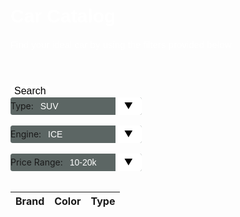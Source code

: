 <meta name="viewport" content="width=device-width, initial-scale=1.0">

<html>
    <h1> Car Catalog </h1>
       <p>Find your ideal car by using the filters provided below</p>
        <header>
        </header>
            <div>
                <button class="searchbutton" id="search_button">Search</button>
                <br>
                <div class="select">
                    <form>
                    <label for="Type">Type:</label>
                        <select name="Type" id="type">  
                                <option value="suv">SUV</option>
                                <option value="truck">Truck</option>
                                <option value="minivan">Minivan</option>
                        </select>
                    </form>
                 </div>
                 <br>
                 <div class="select">
                    <form>
                    <label for="engine">Engine:</label>
                        <select name="engine" id="engine">  
                                <option value="ice">ICE</option>
                                <option value="hybrid">Hybrid</option>
                                <option value="electric">Electric</option>
                        </select>
                    </form>
                 </div>
                 <br>
                 <div class="select">
                    <form>
                    <label for="Price Range">Price Range:</label>
                        <select name="Price Range" id="Price Range">  
                                <option value="1">10-20k</option>
                                <option value="2">25-40k</option>
                                <option value="3">40-60k</option>
                        </select>
                    </form>
                </div>
                <br>
                <table class="table-latitude">
                <thead>
                    <tr>
                        <th>Brand</th>
                        <th>Color</th> 
                        <th>Type</th>
                    </tr>
                    </thead>
                     <tbody id="result">
                    </tbody>
                </table>
            </div>
  </html>

<style>
    select {
        -webkit-appearance:none;
        -moz-appearance:none;
        -ms-appearance:none;
        appearance:none;
        outline:0;
        box-shadow:none;
        border:0!important;
        background: #5c6664;
        background-image: none;
    }

    select:: -ms-expand {
        display: none;
    }

    .select {
        position: relative;
        display: flex;
        width: 15em;
        height: 2em;
        line-height: 2;
        background: #5c6664;
        overflow: hidden;
        border-radius: .25em;
    }

    select {
        flex: 1;
        padding: 0 .5em;
        color: #fff;
        cursor: pointer;
        font-size: 1em;
        font-family: "Kanit", sans-serif;
    }

    .select::after {
        content: '\25BC';
        position: absolute;
        top:0;
        right: 0;
        padding: 0 1em;
        background: #fff;
        cursor: pointer;
        pointer-events:none;
        transition: .25s all ease;
        color: black;
    }

    .select:hover::after {
        color: navy;
    }

    .searchbutton {
        background-color: white;
        border-radius: 8px;
        color: black;
        border: none;
        margin: 0;
        font-family: "Kanit", sans-serif;
        font-size: 16px;
    }

    .searchbutton:hover {
        color: rgb(4, 4, 43);
    }

    h1 {
        font-family: "Kanit", sans-serif;
        font-size: 30px;
        color: white;
    }

    p {
        font-family: "Kanit", sans-serif;
        font-size: 15px;
        color: white;
    }

</style>


<script>
    const btnSearch = document.getElementById("search_button");
    const resultContainer = document.getElementById("result");
    const type_filter = document.getElementById("type");

    btnSearch.addEventListener('click', (event) => {
          var car_list = [
            { brand: "toyota", color: "white", type: "van", engine: "hybrid", price range: "2"},
            { brand: "honda", color: "red", type: "suv", engine: "ice", price range: "1"},
            { brand: "ferrari", color: "black", type: "sports car", engine: "electric", price range: "3"},
          ]
          
          var value = type_filter.value; 

          for (const car of car_list){
              console.log(car);

            if (car["type"] === value)
            {
              const tr = document.createElement("tr");
          
              const brand_ele = document.createElement("td");
              brand_ele.innerHTML = car.brand;

              const color_ele = document.createElement("td");
              color_ele.innerHTML = car.color;

              const type_ele = document.createElement("td");
              type_ele.innerHTML = car.type;

          // this builds ALL td's (cells) into tr element
              tr.appendChild(brand_ele);
              tr.appendChild(color_ele);
              tr.appendChild(type_ele);

              resultContainer.appendChild(tr);
            }
          }
    })

  </script>

